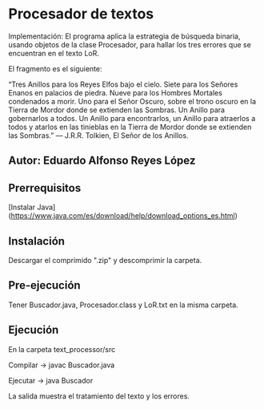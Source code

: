 # Procesador de textos

Implementación:
El programa aplica la estrategia de búsqueda binaria, usando objetos de la clase
Procesador, para hallar los tres errores que se encuentran en el texto LoR.

El fragmento es el siguiente:

“Tres Anillos para los Reyes Elfos bajo el cielo. Siete para los Señores Enanos en palacios de piedra. Nueve para los Hombres Mortales condenados a morir. Uno para el Señor Oscuro, sobre el trono oscuro en la Tierra de Mordor donde se extienden las Sombras. Un Anillo para gobernarlos a todos. Un Anillo para encontrarlos, un Anillo para atraerlos a todos y atarlos en las tinieblas en la Tierra de Mordor donde se extienden las Sombras.”
― J.R.R. Tolkien, El Señor de los Anillos.

## Autor: Eduardo Alfonso Reyes López

## Prerrequisitos

[Instalar Java] (https://www.java.com/es/download/help/download_options_es.html)

## Instalación

Descargar el comprimido ".zip" y descomprimir la carpeta.

## Pre-ejecución

Tener Buscador.java, Procesador.class y LoR.txt en la misma carpeta.

## Ejecución

En la carpeta text_processor/src

Compilar -> javac Buscador.java

Ejecutar -> java Buscador

La salida muestra el tratamiento del texto y los errores.